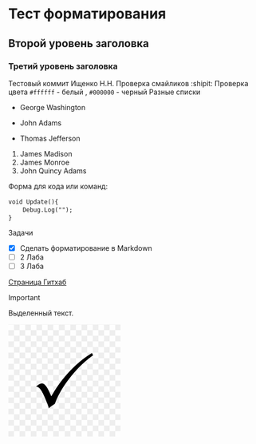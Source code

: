 # Тест форматирования
## Второй уровень заголовка
### Третий уровень заголовка
Тестовый коммит Ищенко Н.Н. 
Проверка смайликов :shipit:
Проверка цвета `#ffffff` - белый , `#000000` - черный 
Разные списки
- George Washington
* John Adams
+ Thomas Jefferson

1. James Madison
1. James Monroe
1. John Quincy Adams

Форма для кода или команд:
```
void Update(){
	Debug.Log("");
}
```
Задачи
- [x] Сделать форматирование в Markdown
- [ ] 2 Лаба
- [ ] 3 Лаба

[Страница Гитхаб](https://pages.github.com/)
> [!IMPORTANT]
> Выделенный текст.

![Иллюстрация к проекту](https://github.com/DragonAirDragon/test/blob/main/images.png)
